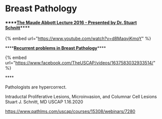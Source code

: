 # Breast Pathology

#### \*\*\*\*[**The Maude Abbott Lecture 2016 - Presented by Dr. Stuart Schnitt**](https://www.youtube.com/watch?v=d8MaqvjKmqY)\*\*\*\*

{% embed url="https://www.youtube.com/watch?v=d8MaqvjKmqY" %}



\*\*\*\*[**Recurrent problems in Breast Pathology**](https://www.facebook.com/TheUSCAP/videos/1637583032933514/)\*\*\*\*

{% embed url="https://www.facebook.com/TheUSCAP/videos/1637583032933514/" %}



\*\*\*\*


Pathologists are hypercorrect.

Intraductal Proliferative Lesions, Microinvasion, and Columnar Cell Lesions  Stuart J. Schnitt, MD USCAP 1.16.2020 

https://www.pathlms.com/uscap/courses/15308/webinars/7280
